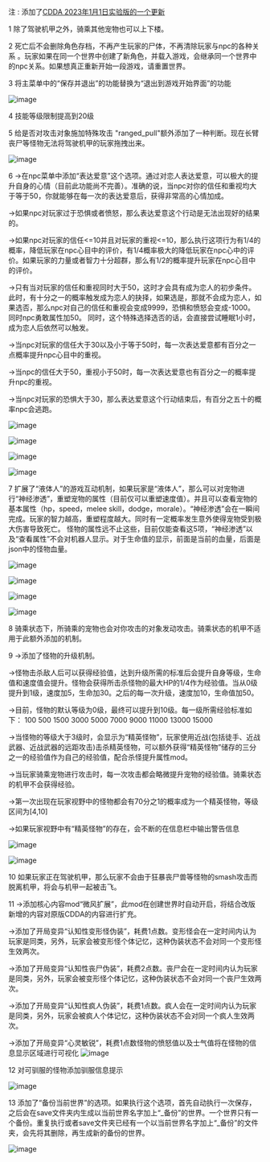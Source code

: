 注 : 添加了[CDDA 2023年1月1日实验版的一个更新](https://github.com/CleverRaven/Cataclysm-DDA/pull/62940)


1 除了驾驶机甲之外，骑乘其他宠物也可以上下楼。


2 死亡后不会删除角色存档，不再产生玩家的尸体，不再清除玩家与npc的各种关系 。玩家如果在同一个世界中创建了新角色，并载入游戏，会继承同一个世界中的npc关系。如果想真正重新开始一段游戏，请重置世界。


3 将主菜单中的“保存并退出”的功能替换为“退出到游戏开始界面”的功能

![image](https://user-images.githubusercontent.com/112397151/213397908-e35b202a-72be-43da-b190-5fb17ce8651a.png)


4 技能等级限制提高到20级


5 给是否对攻击对象施加特殊攻击 "ranged_pull"额外添加了一种判断。现在长臂丧尸等怪物无法将驾驶机甲的玩家拖拽出来。

![image](https://user-images.githubusercontent.com/112397151/213398129-97233b65-343a-48ec-9c9f-d959d8f97502.png)


6 
->在npc菜单中添加“表达爱意”这个选项。通过对恋人表达爱意，可以极大的提升自身的心情（目前此功能尚不完善）。准确的说，当npc对你的信任和重视均大于等于50，你就能够在每一次的表达爱意后，获得非常高的心情加成。

->如果npc对玩家过于恐惧或者愤怒，那么表达爱意这个行动是无法出现好的结果的。

->如果npc对玩家的信任<=10并且对玩家的重视<=10，那么执行这项行为有1/4的概率，降低玩家在npc心目中的评价，有1/4概率极大的降低玩家在npc心中的评价。如果玩家的力量或者智力十分超群，那么有1/2的概率提升玩家在npc心目中的评价。

->只有当对玩家的信任和重视同时大于50，这时才会具有成为恋人的初步条件。此时，有十分之一的概率触发成为恋人的抉择，如果选是，那就不会成为恋人，如果选否，那么npc对自己的信任和重视会变成9999，恐惧和愤怒会变成-1000。同时npc勇敢属性加50。
同时，这个特殊选择选否的话，会直接尝试睡眠1小时，成为恋人后依然可以触发。

->当npc对玩家的信任大于30以及小于等于50时，每一次表达爱意都有百分之一点概率提升npc心目中的重视。

->当npc的信任大于50，重视小于50时，每一次表达爱意也有百分之一的概率提升npc的重视。

->当npc对玩家的恐惧大于30，那么表达爱意这个行动结束后，有百分之五十的概率npc会逃跑。

![image](https://user-images.githubusercontent.com/112397151/213398978-a73a1738-867a-4365-8acf-f118cee04a3e.png)

![image](https://user-images.githubusercontent.com/112397151/213399027-5fbdae07-c4d2-49d2-95f6-7af0d34a13d0.png)

![image](https://user-images.githubusercontent.com/112397151/213399045-a5504342-8acd-4046-b52f-eeeb942bb4ca.png)

![image](https://user-images.githubusercontent.com/112397151/213399088-b1c38dae-4458-472d-908d-a72823ec434d.png)


7 扩展了“液体人”的游戏互动机制，如果玩家是“液体人”，那么可以对宠物进行“神经渗透”，重塑宠物的属性（目前仅可以重塑速度值）。并且可以查看宠物的基本属性（hp，speed，melee skill，dodge，morale）。“神经渗透”会在一瞬间完成。玩家的智力越高，重塑程度越大。同时有一定概率发生意外使得宠物受到极大伤害导致死亡。 怪物的属性远不止这些，目前仅能查看这5项，“神经渗透”以及“查看属性”不会对机器人显示。对于生命值的显示，前面是当前的血量，后面是json中的怪物血量。

![image](https://user-images.githubusercontent.com/112397151/213398848-c84e1ee7-d212-4969-a820-48b7a58f6091.png)

![image](https://user-images.githubusercontent.com/112397151/213398870-1dd3544d-3cb0-4bfa-8882-93efff727b2b.png)

![image](https://user-images.githubusercontent.com/112397151/213398895-5d803f02-efe9-4724-97eb-136e7fe8a0c4.png)

![image](https://user-images.githubusercontent.com/112397151/213398929-213f9492-a06c-43f8-8513-12cc8f1d6450.png)


8 骑乘状态下，所骑乘的宠物也会对你攻击的对象发动攻击。骑乘状态的机甲不适用于此额外添加的机制。


9 
->添加了怪物的升级机制。

->怪物击杀敌人后可以获得经验值，达到升级所需的标准后会提升自身等级，生命值和速度值会提升。怪物会获得所击杀怪物的最大HP的1/4作为经验值。当从0级提升到1级，速度加5，生命加30。之后的每一次升级，速度加10，生命值加50。

->目前，怪物的默认等级为0级，最终可以提升到10级。每一级所需经验标准如下：
100 500 1500 3000 5000 7000 9000 11000 13000 15000 

->当怪物的等级大于3级时，会显示为“精英怪物”，玩家使用近战(包括徒手、近战武器、近战武器的远距攻击)击杀精英怪物，可以额外获得“精英怪物”储存的三分之一的经验值作为自己的经验值，配合杀怪提升属性mod。

->当玩家骑乘宠物进行攻击时，每一次攻击都会略微提升宠物的经验值。骑乘状态的机甲不会获得经验。

->第一次出现在玩家视野中的怪物都会有70分之1的概率成为一个精英怪物，等级区间为[4,10]

->如果玩家视野中有“精英怪物”的存在，会不断的在信息栏中输出警告信息

![image](https://user-images.githubusercontent.com/112397151/213399851-8dc22358-c806-45c7-9093-390204835171.png)

![image](https://user-images.githubusercontent.com/112397151/213399872-7a89d6a7-4e79-4ad7-be09-42f4b5a497b6.png)


10 如果玩家正在驾驶机甲，那么玩家不会由于狂暴丧尸兽等怪物的smash攻击而脱离机甲，将会与机甲一起被击飞。


11
->添加核心内容mod“微风扩展”，此mod在创建世界时自动开启，将结合改版新增的内容对原版CDDA的内容进行扩充。

->添加了开局变异“认知性变形怪伪装”，耗费1点数。变形怪会在一定时间内认为玩家是同类，另外，玩家会被变形怪个体记忆，这种伪装状态不会对同一个变形怪生效两次。

->添加了开局变异“认知性丧尸伪装”，耗费2点数。丧尸会在一定时间内认为玩家是同类，另外，玩家会被变形怪个体记忆，这种伪装状态不会对同一个丧尸生效两次。

->添加了开局变异“认知性疯人伪装”，耗费1点数。疯人会在一定时间内认为玩家是同类，另外，玩家会被疯人个体记忆，这种伪装状态不会对同一个疯人生效两次。

->添加了开局变异“心灵敏锐”，耗费1点数怪物的愤怒值以及士气值将在怪物的信息显示区域进行可视化
![image](https://user-images.githubusercontent.com/112397151/213400228-a1736dec-4406-4f99-89b7-dda829f72347.png)

12 对可驯服的怪物添加驯服信息提示

![image](https://user-images.githubusercontent.com/112397151/213400319-da0fc6df-70c2-401c-94c2-09a4709573ca.png)


13 添加了“备份当前世界”的选项。如果执行这个选项，首先自动执行一次保存，之后会在save文件夹内生成以当前世界名字加上“_备份”的世界。一个世界只有一个备份。重复执行或者save文件夹已经有一个以当前世界名字加上“_备份”的文件夹，会先将其删除，再生成新的备份的世界。

![image](https://user-images.githubusercontent.com/112397151/213846085-4d95a0a2-1cef-46fb-86af-c04b380e7186.png)



